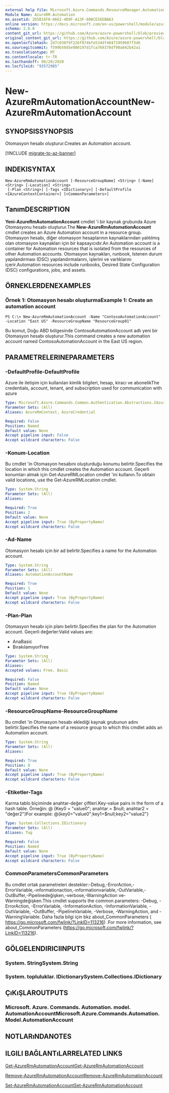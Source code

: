 ```yaml
---
external help file: Microsoft.Azure.Commands.ResourceManager.Automation.dll-Help.xml
Module Name: AzureRM.Automation
ms.assetid: 2D5B16F0-0662-4D9F-A13F-808CE5EEBBA3
online version: https://docs.microsoft.com/en-us/powershell/module/azurerm.automation/new-azurermautomationaccount
schema: 2.0.0
content_git_url: https://github.com/Azure/azure-powershell/blob/preview/src/ResourceManager/Automation/Commands.Automation/help/New-AzureRmAutomationAccount.md
original_content_git_url: https://github.com/Azure/azure-powershell/blob/preview/src/ResourceManager/Automation/Commands.Automation/help/New-AzureRmAutomationAccount.md
ms.openlocfilehash: 2d7c038f9f226f074bfe534df40471959607f3d6
ms.sourcegitcommit: f599b50d5e980197d1fca769378df90a842b42a1
ms.translationtype: MT
ms.contentlocale: tr-TR
ms.lasthandoff: 08/20/2020
ms.locfileid: "93572985"
---
```

# <span data-ttu-id="ae39c-101">New-AzureRmAutomationAccount</span><span class="sxs-lookup"><span data-stu-id="ae39c-101">New-AzureRmAutomationAccount</span></span>

## <span data-ttu-id="ae39c-102">SYNOPSIS</span><span class="sxs-lookup"><span data-stu-id="ae39c-102">SYNOPSIS</span></span>
<span data-ttu-id="ae39c-103">Otomasyon hesabı oluşturur.</span><span class="sxs-lookup"><span data-stu-id="ae39c-103">Creates an Automation account.</span></span>

[!INCLUDE [migrate-to-az-banner](../../includes/migrate-to-az-banner.md)]

## <span data-ttu-id="ae39c-104">INDEKI</span><span class="sxs-lookup"><span data-stu-id="ae39c-104">SYNTAX</span></span>

```
New-AzureRmAutomationAccount [-ResourceGroupName] <String> [-Name] <String> [-Location] <String>
 [-Plan <String>] [-Tags <IDictionary>] [-DefaultProfile <IAzureContextContainer>] [<CommonParameters>]
```

## <span data-ttu-id="ae39c-105">Tanım</span><span class="sxs-lookup"><span data-stu-id="ae39c-105">DESCRIPTION</span></span>
<span data-ttu-id="ae39c-106">**Yeni-AzureRmAutomationAccount** cmdlet 'i bir kaynak grubunda Azure Otomasyonu hesabı oluşturur.</span><span class="sxs-lookup"><span data-stu-id="ae39c-106">The **New-AzureRmAutomationAccount** cmdlet creates an Azure Automation account in a resource group.</span></span>
<span data-ttu-id="ae39c-107">Otomasyon hesabı, diğer otomasyon hesaplarının kaynaklarından yalıtılmış olan otomasyon kaynakları için bir kapsayıcıdır.</span><span class="sxs-lookup"><span data-stu-id="ae39c-107">An Automation account is a container for Automation resources that is isolated from the resources of other Automation accounts.</span></span> <span data-ttu-id="ae39c-108">Otomasyon kaynakları, runbook, Istenen durum yapılandırması (DSC) yapılandırmalarını, işlerini ve varlıklarını içerir.</span><span class="sxs-lookup"><span data-stu-id="ae39c-108">Automation resources include runbooks, Desired State Configuration (DSC) configurations, jobs, and assets.</span></span>

## <span data-ttu-id="ae39c-109">ÖRNEKLERDEN</span><span class="sxs-lookup"><span data-stu-id="ae39c-109">EXAMPLES</span></span>

### <span data-ttu-id="ae39c-110">Örnek 1: Otomasyon hesabı oluşturma</span><span class="sxs-lookup"><span data-stu-id="ae39c-110">Example 1: Create an automation account</span></span>
```
PS C:\> New-AzureRmAutomationAccount -Name "ContosoAutomationAccount" -Location "East US" -ResourceGroupName "ResourceGroup01"
```

<span data-ttu-id="ae39c-111">Bu komut, Doğu ABD bölgesinde ContosoAutomationAccount adlı yeni bir Otomasyon hesabı oluşturur.</span><span class="sxs-lookup"><span data-stu-id="ae39c-111">This command creates a new automation account named ContosoAutomationAccount in the East US region.</span></span>

## <span data-ttu-id="ae39c-112">PARAMETRELERINE</span><span class="sxs-lookup"><span data-stu-id="ae39c-112">PARAMETERS</span></span>

### <span data-ttu-id="ae39c-113">-DefaultProfile</span><span class="sxs-lookup"><span data-stu-id="ae39c-113">-DefaultProfile</span></span>
<span data-ttu-id="ae39c-114">Azure ile iletişim için kullanılan kimlik bilgileri, hesap, kiracı ve abonelik</span><span class="sxs-lookup"><span data-stu-id="ae39c-114">The credentials, account, tenant, and subscription used for communication with azure</span></span>

```yaml
Type: Microsoft.Azure.Commands.Common.Authentication.Abstractions.IAzureContextContainer
Parameter Sets: (All)
Aliases: AzureRmContext, AzureCredential

Required: False
Position: Named
Default value: None
Accept pipeline input: False
Accept wildcard characters: False
```

### <span data-ttu-id="ae39c-115">-Konum</span><span class="sxs-lookup"><span data-stu-id="ae39c-115">-Location</span></span>
<span data-ttu-id="ae39c-116">Bu cmdlet 'in Otomasyon hesabını oluşturduğu konumu belirtir.</span><span class="sxs-lookup"><span data-stu-id="ae39c-116">Specifies the location in which this cmdlet creates the Automation account.</span></span>
<span data-ttu-id="ae39c-117">Geçerli konumları almak için Get-AzureRMLocation cmdlet 'ini kullanın.</span><span class="sxs-lookup"><span data-stu-id="ae39c-117">To obtain valid locations, use the Get-AzureRMLocation cmdlet.</span></span>

```yaml
Type: System.String
Parameter Sets: (All)
Aliases:

Required: True
Position: 2
Default value: None
Accept pipeline input: True (ByPropertyName)
Accept wildcard characters: False
```

### <span data-ttu-id="ae39c-118">-Ad</span><span class="sxs-lookup"><span data-stu-id="ae39c-118">-Name</span></span>
<span data-ttu-id="ae39c-119">Otomasyon hesabı için bir ad belirtir.</span><span class="sxs-lookup"><span data-stu-id="ae39c-119">Specifies a name for the Automation account.</span></span>

```yaml
Type: System.String
Parameter Sets: (All)
Aliases: AutomationAccountName

Required: True
Position: 1
Default value: None
Accept pipeline input: True (ByPropertyName)
Accept wildcard characters: False
```

### <span data-ttu-id="ae39c-120">-Plan</span><span class="sxs-lookup"><span data-stu-id="ae39c-120">-Plan</span></span>
<span data-ttu-id="ae39c-121">Otomasyon hesabı için planı belirtir.</span><span class="sxs-lookup"><span data-stu-id="ae39c-121">Specifies the plan for the Automation account.</span></span>
<span data-ttu-id="ae39c-122">Geçerli değerler:</span><span class="sxs-lookup"><span data-stu-id="ae39c-122">Valid values are:</span></span>
- <span data-ttu-id="ae39c-123">Ana</span><span class="sxs-lookup"><span data-stu-id="ae39c-123">Basic</span></span>
- <span data-ttu-id="ae39c-124">Bırakılamıyor</span><span class="sxs-lookup"><span data-stu-id="ae39c-124">Free</span></span>

```yaml
Type: System.String
Parameter Sets: (All)
Aliases:
Accepted values: Free, Basic

Required: False
Position: Named
Default value: None
Accept pipeline input: True (ByPropertyName)
Accept wildcard characters: False
```

### <span data-ttu-id="ae39c-125">-ResourceGroupName</span><span class="sxs-lookup"><span data-stu-id="ae39c-125">-ResourceGroupName</span></span>
<span data-ttu-id="ae39c-126">Bu cmdlet 'in Otomasyon hesabı eklediği kaynak grubunun adını belirtir.</span><span class="sxs-lookup"><span data-stu-id="ae39c-126">Specifies the name of a resource group to which this cmdlet adds an Automation account.</span></span>

```yaml
Type: System.String
Parameter Sets: (All)
Aliases:

Required: True
Position: 0
Default value: None
Accept pipeline input: True (ByPropertyName)
Accept wildcard characters: False
```

### <span data-ttu-id="ae39c-127">-Etiketler</span><span class="sxs-lookup"><span data-stu-id="ae39c-127">-Tags</span></span>
<span data-ttu-id="ae39c-128">Karma tablo biçiminde anahtar-değer çiftleri.</span><span class="sxs-lookup"><span data-stu-id="ae39c-128">Key-value pairs in the form of a hash table.</span></span> <span data-ttu-id="ae39c-129">Örneğin: @ {Key0 = "value0"; anahtar = $null; anahtar2 = "değer2"}</span><span class="sxs-lookup"><span data-stu-id="ae39c-129">For example: @{key0="value0";key1=$null;key2="value2"}</span></span>

```yaml
Type: System.Collections.IDictionary
Parameter Sets: (All)
Aliases: Tag

Required: False
Position: Named
Default value: None
Accept pipeline input: True (ByPropertyName)
Accept wildcard characters: False
```

### <span data-ttu-id="ae39c-130">CommonParameters</span><span class="sxs-lookup"><span data-stu-id="ae39c-130">CommonParameters</span></span>
<span data-ttu-id="ae39c-131">Bu cmdlet ortak parametreleri destekler:-Debug,-ErrorAction,-ErrorVariable,-ınformationaction,-ınformationvariable,-OutVariable,-OutBuffer,-Pipelinedeğişken,-verbose,-WarningAction ve-Warningdeğişken.</span><span class="sxs-lookup"><span data-stu-id="ae39c-131">This cmdlet supports the common parameters: -Debug, -ErrorAction, -ErrorVariable, -InformationAction, -InformationVariable, -OutVariable, -OutBuffer, -PipelineVariable, -Verbose, -WarningAction, and -WarningVariable.</span></span> <span data-ttu-id="ae39c-132">Daha fazla bilgi için bkz about_CommonParameters ( https://go.microsoft.com/fwlink/?LinkID=113216) .</span><span class="sxs-lookup"><span data-stu-id="ae39c-132">For more information, see about_CommonParameters (https://go.microsoft.com/fwlink/?LinkID=113216).</span></span>

## <span data-ttu-id="ae39c-133">GÖLGELENDIRICI</span><span class="sxs-lookup"><span data-stu-id="ae39c-133">INPUTS</span></span>

### <span data-ttu-id="ae39c-134">System. String</span><span class="sxs-lookup"><span data-stu-id="ae39c-134">System.String</span></span>

### <span data-ttu-id="ae39c-135">System. topluluklar. IDictionary</span><span class="sxs-lookup"><span data-stu-id="ae39c-135">System.Collections.IDictionary</span></span>

## <span data-ttu-id="ae39c-136">ÇıKıŞLAR</span><span class="sxs-lookup"><span data-stu-id="ae39c-136">OUTPUTS</span></span>

### <span data-ttu-id="ae39c-137">Microsoft. Azure. Commands. Automation. model. AutomationAccount</span><span class="sxs-lookup"><span data-stu-id="ae39c-137">Microsoft.Azure.Commands.Automation.Model.AutomationAccount</span></span>

## <span data-ttu-id="ae39c-138">NOTLARıNDA</span><span class="sxs-lookup"><span data-stu-id="ae39c-138">NOTES</span></span>

## <span data-ttu-id="ae39c-139">ILGILI BAĞLANTıLAR</span><span class="sxs-lookup"><span data-stu-id="ae39c-139">RELATED LINKS</span></span>

[<span data-ttu-id="ae39c-140">Get-AzureRmAutomationAccount</span><span class="sxs-lookup"><span data-stu-id="ae39c-140">Get-AzureRmAutomationAccount</span></span>](./Get-AzureRmAutomationAccount.md)

[<span data-ttu-id="ae39c-141">Remove-AzureRmAutomationAccount</span><span class="sxs-lookup"><span data-stu-id="ae39c-141">Remove-AzureRmAutomationAccount</span></span>](./Remove-AzureRmAutomationAccount.md)

[<span data-ttu-id="ae39c-142">Set-AzureRmAutomationAccount</span><span class="sxs-lookup"><span data-stu-id="ae39c-142">Set-AzureRmAutomationAccount</span></span>](./Set-AzureRmAutomationAccount.md)
